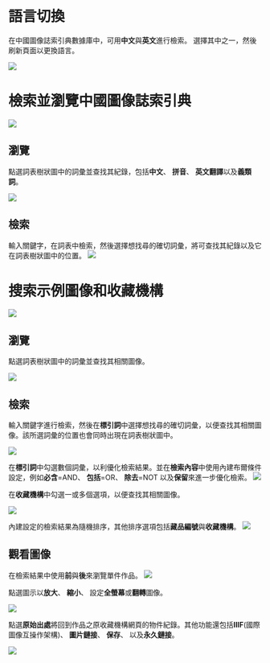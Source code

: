# 語言切換

在中國圖像誌索引典數據庫中，可用**中文**與**英文**進行檢索。 選擇其中之一，然後刷新頁面以更換語言。

![](//chineseiconography.org/help/zh_howtouse_images/P1.png)

# 檢索並瀏覽中國圖像誌索引典

![](//chineseiconography.org/help/zh_howtouse_images/P2.png)

## 瀏覽

點選詞表樹狀圖中的詞彙並查找其紀錄，包括**中文**、 **拼音**、 **英文翻譯**以及**義類詞**。

![](//chineseiconography.org/help/zh_howtouse_images/P3.png)

## 檢索

輸入關鍵字，在詞表中檢索，然後選擇想找尋的確切詞彙，將可查找其紀錄以及它在詞表樹狀圖中的位置。
![](//chineseiconography.org/help/zh_howtouse_images/P4.png)

# 搜索示例圖像和收藏機構

![](//chineseiconography.org/help/zh_howtouse_images/P5.png)

## 瀏覽

點選詞表樹狀圖中的詞彙並查找其相關圖像。

![](//chineseiconography.org/help/zh_howtouse_images/P6.png)

## 檢索

輸入關鍵字進行檢索，然後在**標引詞**中選擇想找尋的確切詞彙，以便查找其相關圖像。該所選詞彙的位置也會同時出現在詞表樹狀圖中。

![](//chineseiconography.org/help/zh_howtouse_images/P7.png)

在**標引詞**中勾選數個詞彙，以利優化檢索結果。並在**檢索內容**中使用內建布爾條件設定，例如**必含**=AND、 **包括**=OR、 **除去**=NOT 以及**保留**來進一步優化檢索。
![](//chineseiconography.org/help/zh_howtouse_images/P8.png)

在**收藏機構**中勾選一或多個選項，以便查找其相關圖像。

![](//chineseiconography.org/help/zh_howtouse_images/P9.png)

內建設定的檢索結果為隨機排序，其他排序選項包括**藏品編號**與**收藏機構**。
![](//chineseiconography.org/help/zh_howtouse_images/P10.png)

## 觀看圖像

在檢索結果中使用**前**與**後**來瀏覽單件作品。
![](//chineseiconography.org/help/zh_howtouse_images/P11.png)

點選圖示以**放大**、 **縮小**、 設定**全螢幕**或**翻轉**圖像。

![](//chineseiconography.org/help/zh_howtouse_images/P12.png)

點選**原始出處**將回到作品之原收藏機構網頁的物件紀錄。其他功能還包括**IIIF**(國際圖像互操作架構)、 **圖片鏈接**、 **保存**、 以及**永久鏈接**。

![](//chineseiconography.org/help/zh_howtouse_images/P13.png)
